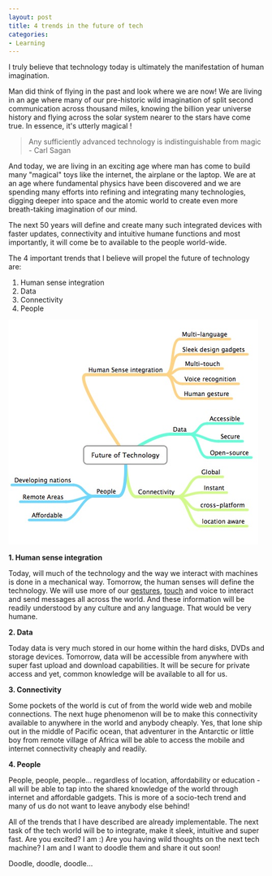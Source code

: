 ```yaml
---
layout: post
title: 4 trends in the future of tech
categories:
- Learning
---
```



I truly believe that technology today is ultimately the manifestation of human imagination.

Man did think of flying in the past and look where we are now! We are living in an age where many of our pre-historic wild imagination of split second communication across thousand miles, knowing the billion year universe history and flying across the solar system nearer to the stars have come true. In essence, it's utterly magical !

> Any sufficiently advanced technology is indistinguishable from magic - Carl Sagan

And today, we are living in an exciting age where man has come to build many "magical" toys like the internet, the airplane or the laptop. We are at an age where fundamental physics have been discovered and we are spending many efforts into refining and integrating many technologies, digging deeper into space and the atomic world to create even more breath-taking imagination of our mind.

The next 50 years will define and create many such integrated devices with faster updates, connectivity and intuitive humane functions and most importantly, it will come be to available to the people world-wide.

The 4 important trends that I believe will propel the future of technology are:

1. Human sense integration
2. Data
3. Connectivity
4. People

![](/img/future-tech.jpg)

**1. Human sense integration**

Today, will much of the technology and the way we interact with machines is done in a mechanical way. Tomorrow, the human senses will define the technology. We will use more of our [gestures](/sixth-sense-by-pranav-mistry/), [touch](/10gui/) and voice to interact and send messages all across the world. And these information will be readily understood by any culture and any language. That would be very humane.

**2. Data**

Today data is very much stored in our home within the hard disks, DVDs and storage devices. Tomorrow, data will be accessible from anywhere with super fast upload and download capabilities. It will be secure for private access and yet, common knowledge will be available to all for us.

**3. Connectivity**

Some pockets of the world is cut of from the world wide web and mobile connections. The next huge phenomenon will be to make this connectivity available to anywhere in the world and anybody cheaply. Yes, that lone ship out in the middle of Pacific ocean, that adventurer in the Antarctic or little boy from remote village of Africa will be able to access the mobile and internet connectivity cheaply and readily.

**4. People**

People, people, people... regardless of location, affordability or education - all will be able to tap into the shared knowledge of the world through internet and affordable gadgets. This is more of a socio-tech trend and many of us do not want to leave anybody else behind!

All of the trends that I have described are already implementable. The next task of the tech world will be to integrate, make it sleek, intuitive and super fast. Are you excited? I am :) Are you having wild thoughts on the next tech machine? I am and I want to doodle them and share it out soon!

Doodle, doodle, doodle...
